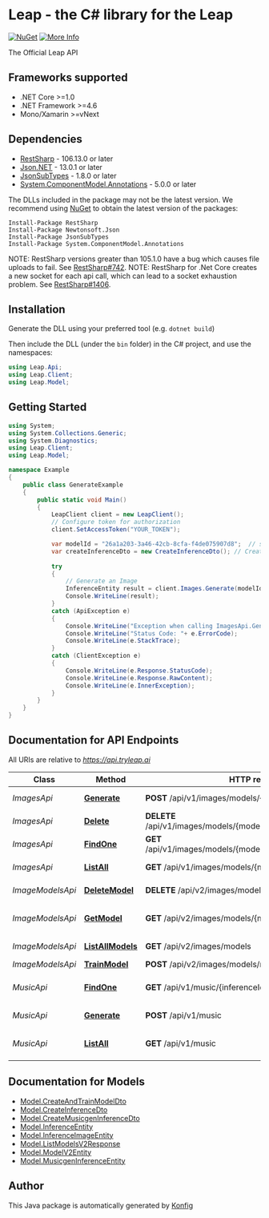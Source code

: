 # Leap - the C# library for the Leap

[![NuGet](https://img.shields.io/badge/NuGet-1.0.0-blue.svg)](https://www.nuget.org/packages/Leap/1.0.0)
[![More Info](https://img.shields.io/badge/More%20Info-Click%20Here-orange)](https://tryleap.ai/)

The Official Leap API

## Frameworks supported
- .NET Core >=1.0
- .NET Framework >=4.6
- Mono/Xamarin >=vNext

## Dependencies

- [RestSharp](https://www.nuget.org/packages/RestSharp) - 106.13.0 or later
- [Json.NET](https://www.nuget.org/packages/Newtonsoft.Json/) - 13.0.1 or later
- [JsonSubTypes](https://www.nuget.org/packages/JsonSubTypes/) - 1.8.0 or later
- [System.ComponentModel.Annotations](https://www.nuget.org/packages/System.ComponentModel.Annotations) - 5.0.0 or later

The DLLs included in the package may not be the latest version. We recommend using [NuGet](https://docs.nuget.org/consume/installing-nuget) to obtain the latest version of the packages:
```
Install-Package RestSharp
Install-Package Newtonsoft.Json
Install-Package JsonSubTypes
Install-Package System.ComponentModel.Annotations
```

NOTE: RestSharp versions greater than 105.1.0 have a bug which causes file uploads to fail. See [RestSharp#742](https://github.com/restsharp/RestSharp/issues/742).
NOTE: RestSharp for .Net Core creates a new socket for each api call, which can lead to a socket exhaustion problem. See [RestSharp#1406](https://github.com/restsharp/RestSharp/issues/1406).

## Installation
Generate the DLL using your preferred tool (e.g. `dotnet build`)

Then include the DLL (under the `bin` folder) in the C# project, and use the namespaces:
```csharp
using Leap.Api;
using Leap.Client;
using Leap.Model;
```

## Getting Started

```csharp
using System;
using System.Collections.Generic;
using System.Diagnostics;
using Leap.Client;
using Leap.Model;

namespace Example
{
    public class GenerateExample
    {
        public static void Main()
        {
            LeapClient client = new LeapClient();
            // Configure token for authorization
            client.SetAccessToken("YOUR_TOKEN");

            var modelId = "26a1a203-3a46-42cb-8cfa-f4de075907d8";  // string | The ID of the model to use to generate images. This can be a custom model, or a public model. To view the list of public models, visit: https://docs.tryleap.ai/public-models
            var createInferenceDto = new CreateInferenceDto(); // CreateInferenceDto | The parameters to use to generate the image.
            
            try
            {
                // Generate an Image
                InferenceEntity result = client.Images.Generate(modelId, createInferenceDto);
                Console.WriteLine(result);
            }
            catch (ApiException e)
            {
                Console.WriteLine("Exception when calling ImagesApi.Generate: " + e.Message);
                Console.WriteLine("Status Code: "+ e.ErrorCode);
                Console.WriteLine(e.StackTrace);
            }
            catch (ClientException e)
            {
                Console.WriteLine(e.Response.StatusCode);
                Console.WriteLine(e.Response.RawContent);
                Console.WriteLine(e.InnerException);
            }
        }
    }
}
```

## Documentation for API Endpoints

All URIs are relative to *https://api.tryleap.ai*

Class | Method | HTTP request | Description
------------ | ------------- | ------------- | -------------
*ImagesApi* | [**Generate**](docs/ImagesApi.md#generate) | **POST** /api/v1/images/models/{modelId}/inferences | Generate an Image
*ImagesApi* | [**Delete**](docs/ImagesApi.md#delete) | **DELETE** /api/v1/images/models/{modelId}/inferences/{inferenceId} | Delete Image Job
*ImagesApi* | [**FindOne**](docs/ImagesApi.md#findone) | **GET** /api/v1/images/models/{modelId}/inferences/{inferenceId} | Get Single Image Job
*ImagesApi* | [**ListAll**](docs/ImagesApi.md#listall) | **GET** /api/v1/images/models/{modelId}/inferences | List All Image Jobs
*ImageModelsApi* | [**DeleteModel**](docs/ImageModelsApi.md#deletemodel) | **DELETE** /api/v2/images/models/{modelId} | Delete a Model
*ImageModelsApi* | [**GetModel**](docs/ImageModelsApi.md#getmodel) | **GET** /api/v2/images/models/{modelId} | Get a Single Model
*ImageModelsApi* | [**ListAllModels**](docs/ImageModelsApi.md#listallmodels) | **GET** /api/v2/images/models | List All Models
*ImageModelsApi* | [**TrainModel**](docs/ImageModelsApi.md#trainmodel) | **POST** /api/v2/images/models/new | Train Model
*MusicApi* | [**FindOne**](docs/MusicApi.md#findone) | **GET** /api/v1/music/{inferenceId} | Get a Music Generation Job
*MusicApi* | [**Generate**](docs/MusicApi.md#generate) | **POST** /api/v1/music | Generate Music
*MusicApi* | [**ListAll**](docs/MusicApi.md#listall) | **GET** /api/v1/music | List Music Generation Jobs


## Documentation for Models

 - [Model.CreateAndTrainModelDto](docs/CreateAndTrainModelDto.md)
 - [Model.CreateInferenceDto](docs/CreateInferenceDto.md)
 - [Model.CreateMusicgenInferenceDto](docs/CreateMusicgenInferenceDto.md)
 - [Model.InferenceEntity](docs/InferenceEntity.md)
 - [Model.InferenceImageEntity](docs/InferenceImageEntity.md)
 - [Model.ListModelsV2Response](docs/ListModelsV2Response.md)
 - [Model.ModelV2Entity](docs/ModelV2Entity.md)
 - [Model.MusicgenInferenceEntity](docs/MusicgenInferenceEntity.md)


## Author
This Java package is automatically generated by [Konfig](https://konfigthis.com)
